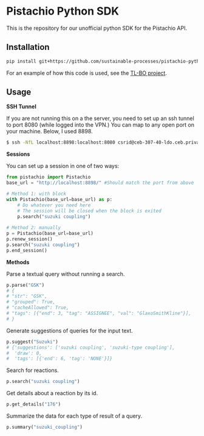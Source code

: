 # Pistachio Python SDK

This is the repository for our unofficial python SDK for the Pistachio API.

## Installation

```bash
pip install git+https://github.com/sustainable-processes/pistachio-python
```

For an example of how this code is used, see the [TL-BO project](https://github.com/sustainable-processes/TL-BO/tree/main/data/pistachio).

## Usage

**SSH Tunnel**

If you are not running this on a the server, you need to set up an ssh tunnel to port 8080 (while logged into the VPN.) You can map to any open port on your machine. Below, I used 8898.

 ```bash
$ ssh -NfL localhost:8898:localhost:8080 csrid@ceb-307-40-ldo.ceb.private.cam.ac.uk
```
**Sessions**

You can set up a session in one of two ways:
```python
from pistachio import Pistachio
base_url = "http://localhost:8898/" #Should match the port from above

# Method 1: with block
with Pistachio(base_url=base_url) as p:
    # Do whatever you need here
    # The session will be closed when the block is exited 
    p.search("suzuki coupling")
    
# Method 2: manually
p = Pistachio(base_url=base_url)
p.renew_session()
p.search("suzuki coupling")
p.end_session()
```

**Methods**

Parse a textual query without running a search.
```python
p.parse("GSK")
# {
# "str": "GSK",
# "grouped": True,
# "cacheAllowed": True,
# "tags": [{"end": 3, "tag": "ASSIGNEE", "val": "GlaxoSmithKline"}],
# }
```

Generate suggestions of queries for the input text.
```python
p.suggest("Suzuki")
# {'suggestions': ['suzuki coupling', 'suzuki-type coupling'],
#  'draw': 0,
#  'tags': [{'end': 6, 'tag': 'NONE'}]}
```

Search for reactions.
```python
p.search("suzuki coupling")
```

Get details about a reaction by its id.
```python
p.get_details("176")
```

Summarize the data for each type of result of a query.
```python
p.summary("suzuki_coupling")
```


